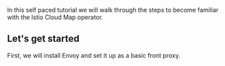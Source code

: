 In this self paced tutorial we will walk through the steps to become familiar with the Istio Cloud Map operator.

## Let's get started

First, we will install Envoy and set it up as a basic front proxy.

